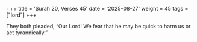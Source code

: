 +++
title = 'Surah 20, Verses 45'
date = '2025-08-27'
weight = 45
tags = ["lord"]
+++

They both pleaded, “Our Lord! We fear that he may be quick to harm us or act tyrannically.”